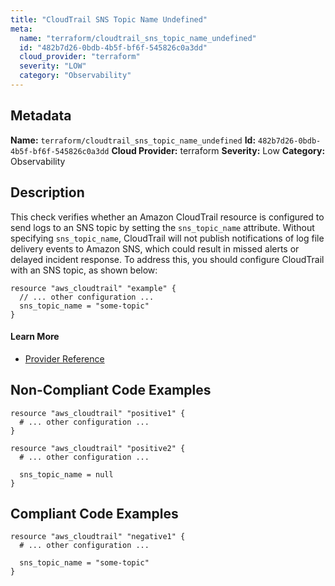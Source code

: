 ```yaml
---
title: "CloudTrail SNS Topic Name Undefined"
meta:
  name: "terraform/cloudtrail_sns_topic_name_undefined"
  id: "482b7d26-0bdb-4b5f-bf6f-545826c0a3dd"
  cloud_provider: "terraform"
  severity: "LOW"
  category: "Observability"
---
```

## Metadata
**Name:** `terraform/cloudtrail_sns_topic_name_undefined`
**Id:** `482b7d26-0bdb-4b5f-bf6f-545826c0a3dd`
**Cloud Provider:** terraform
**Severity:** Low
**Category:** Observability
## Description
This check verifies whether an Amazon CloudTrail resource is configured to send logs to an SNS topic by setting the `sns_topic_name` attribute. Without specifying `sns_topic_name`, CloudTrail will not publish notifications of log file delivery events to Amazon SNS, which could result in missed alerts or delayed incident response. To address this, you should configure CloudTrail with an SNS topic, as shown below:

```
resource "aws_cloudtrail" "example" {
  // ... other configuration ...
  sns_topic_name = "some-topic"
}
```

#### Learn More

 - [Provider Reference](https://registry.terraform.io/providers/hashicorp/aws/latest/docs/resources/cloudtrail)

## Non-Compliant Code Examples
```aws
resource "aws_cloudtrail" "positive1" {
  # ... other configuration ...
}

resource "aws_cloudtrail" "positive2" {
  # ... other configuration ...

  sns_topic_name = null
}
```

## Compliant Code Examples
```aws
resource "aws_cloudtrail" "negative1" {
  # ... other configuration ...

  sns_topic_name = "some-topic"
}
```